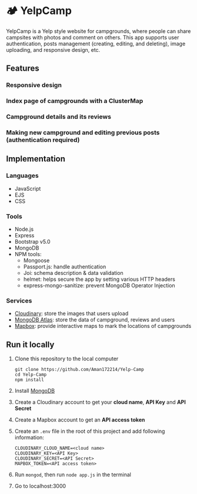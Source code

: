 # 🏕 YelpCamp

YelpCamp is a Yelp style website for campgrounds, where people can share campsites with photos and comment on others. This app supports user authentication, posts management (creating, editing, and deleting), image uploading, and responsive design, etc. 

## Features

### Responsive design
### Index page of campgrounds with a ClusterMap
### Campground details and its reviews
### Making new campground and editing previous posts (authentication required)

## Implementation

### Languages

- JavaScript
- EJS
- CSS

### Tools

- Node.js
- Express
- Bootstrap v5.0
- MongoDB
- NPM tools:
  - Mongoose
  - Passport.js: handle authentication
  - Joi: schema description & data validation
  - helmet: helps secure the app by setting various HTTP headers
  - express-mongo-sanitize: prevent MongoDB Operator Injection

### Services

- [Cloudinary](https://cloudinary.com/): store the images that users upload
- [MongoDB Atlas](https://www.mongodb.com/cloud/atlas): store the data of campground, reviews and users
- [Mapbox](https://www.mapbox.com/): provide interactive maps to mark the locations of campgrounds

## Run it locally

1. Clone this repository to the local computer

   ```
   git clone https://github.com/Aman172214/Yelp-Camp
   cd Yelp-Camp
   npm install 
   ```

2. Install [MongoDB](https://www.mongodb.com/)

3. Create a Cloudinary account to get your **cloud name**, **API Key** and **API Secret**

4. Create a Mapbox account to get an **API access token**

5. Create an `.env` file in the root of this project and add following information:

   ```
   CLOUDINARY_CLOUD_NAME=<cloud name>
   CLOUDINARY_KEY=<API Key>
   CLOUDINARY_SECRET=<API Secret>
   MAPBOX_TOKEN=<API access token>
   ```

6. Run `mongod`, then run  `node app.js` in the terminal
7. Go to localhost:3000
